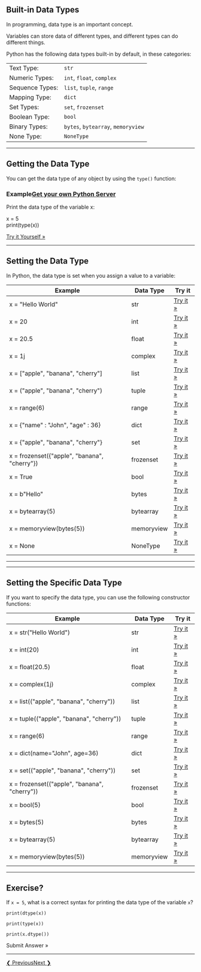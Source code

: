 ## Built-in Data Types

In programming, data type is an important concept.

Variables can store data of different types, and different types can do different things.

Python has the following data types built-in by default, in these categories:

|   |   |
|---|---|
|Text Type:|`str`|
|Numeric Types:|`int`, `float`, `complex`|
|Sequence Types:|`list`, `tuple`, `range`|
|Mapping Type:|`dict`|
|Set Types:|`set`, `frozenset`|
|Boolean Type:|`bool`|
|Binary Types:|`bytes`, `bytearray`, `memoryview`|
|None Type:|`NoneType`|

---

## Getting the Data Type

You can get the data type of any object by using the `type()` function:

### Example[Get your own Python Server](https://www.w3schools.com/python/python_server.asp "W3Schools Spaces")

Print the data type of the variable x:

x = 5  
print(type(x))

[Try it Yourself »](https://www.w3schools.com/python/trypython.asp?filename=demo_type)

---

## Setting the Data Type

In Python, the data type is set when you assign a value to a variable:

|Example|Data Type|Try it|
|---|---|---|
|x = "Hello World"|str|[Try it »](https://www.w3schools.com/python/trypython.asp?filename=demo_type_str)|
|x = 20|int|[Try it »](https://www.w3schools.com/python/trypython.asp?filename=demo_type_int)|
|x = 20.5|float|[Try it »](https://www.w3schools.com/python/trypython.asp?filename=demo_type_float)|
|x = 1j|complex|[Try it »](https://www.w3schools.com/python/trypython.asp?filename=demo_type_complex)|
|x = ["apple", "banana", "cherry"]|list|[Try it »](https://www.w3schools.com/python/trypython.asp?filename=demo_type_list)|
|x = ("apple", "banana", "cherry")|tuple|[Try it »](https://www.w3schools.com/python/trypython.asp?filename=demo_type_tuple)|
|x = range(6)|range|[Try it »](https://www.w3schools.com/python/trypython.asp?filename=demo_type_range)|
|x = {"name" : "John", "age" : 36}|dict|[Try it »](https://www.w3schools.com/python/trypython.asp?filename=demo_type_dict)|
|x = {"apple", "banana", "cherry"}|set|[Try it »](https://www.w3schools.com/python/trypython.asp?filename=demo_type_set)|
|x = frozenset({"apple", "banana", "cherry"})|frozenset|[Try it »](https://www.w3schools.com/python/trypython.asp?filename=demo_type_frozenset)|
|x = True|bool|[Try it »](https://www.w3schools.com/python/trypython.asp?filename=demo_type_bool)|
|x = b"Hello"|bytes|[Try it »](https://www.w3schools.com/python/trypython.asp?filename=demo_type_bytes)|
|x = bytearray(5)|bytearray|[Try it »](https://www.w3schools.com/python/trypython.asp?filename=demo_type_bytearray)|
|x = memoryview(bytes(5))|memoryview|[Try it »](https://www.w3schools.com/python/trypython.asp?filename=demo_type_memoryview)|
|x = None|NoneType|[Try it »](https://www.w3schools.com/python/trypython.asp?filename=demo_type_nonetype)|

---

---

## Setting the Specific Data Type

If you want to specify the data type, you can use the following constructor functions:

|Example|Data Type|Try it|
|---|---|---|
|x = str("Hello World")|str|[Try it »](https://www.w3schools.com/python/trypython.asp?filename=demo_type_str2)|
|x = int(20)|int|[Try it »](https://www.w3schools.com/python/trypython.asp?filename=demo_type_int2)|
|x = float(20.5)|float|[Try it »](https://www.w3schools.com/python/trypython.asp?filename=demo_type_float2)|
|x = complex(1j)|complex|[Try it »](https://www.w3schools.com/python/trypython.asp?filename=demo_type_complex2)|
|x = list(("apple", "banana", "cherry"))|list|[Try it »](https://www.w3schools.com/python/trypython.asp?filename=demo_type_list2)|
|x = tuple(("apple", "banana", "cherry"))|tuple|[Try it »](https://www.w3schools.com/python/trypython.asp?filename=demo_type_tuple2)|
|x = range(6)|range|[Try it »](https://www.w3schools.com/python/trypython.asp?filename=demo_type_range2)|
|x = dict(name="John", age=36)|dict|[Try it »](https://www.w3schools.com/python/trypython.asp?filename=demo_type_dict2)|
|x = set(("apple", "banana", "cherry"))|set|[Try it »](https://www.w3schools.com/python/trypython.asp?filename=demo_type_set2)|
|x = frozenset(("apple", "banana", "cherry"))|frozenset|[Try it »](https://www.w3schools.com/python/trypython.asp?filename=demo_type_frozenset2)|
|x = bool(5)|bool|[Try it »](https://www.w3schools.com/python/trypython.asp?filename=demo_type_bool2)|
|x = bytes(5)|bytes|[Try it »](https://www.w3schools.com/python/trypython.asp?filename=demo_type_bytes2)|
|x = bytearray(5)|bytearray|[Try it »](https://www.w3schools.com/python/trypython.asp?filename=demo_type_bytearray2)|
|x = memoryview(bytes(5))|memoryview|[Try it »](https://www.w3schools.com/python/trypython.asp?filename=demo_type_memoryview2)|

---

## Exercise?

If `x = 5`, what is a correct syntax for printing the data type of the variable `x`?

  

`print(dtype(x))`

`print(type(x))`

`print(x.dtype())`

  
Submit Answer »

---

[❮ Previous](https://www.w3schools.com/python/python_variables_exercises.asp)[Next ❯](https://www.w3schools.com/python/python_numbers.asp)